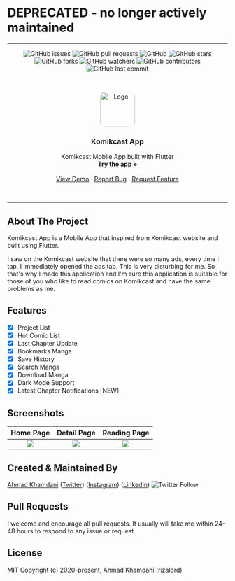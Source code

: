 # **DEPRECATED** - no longer actively maintained

---


<p align="center">
<img alt="GitHub issues" src="https://img.shields.io/github/issues/rizalord/komikcast-app">
<img alt="GitHub pull requests" src="https://img.shields.io/github/issues-pr/rizalord/komikcast-app">
<img alt="GitHub" src="https://img.shields.io/github/license/rizalord/komikcast-app"> 
<img alt="GitHub stars" src="https://img.shields.io/github/stars/rizalord/komikcast-app">
<img alt="GitHub forks" src="https://img.shields.io/github/forks/rizalord/komikcast-app">
<img alt="GitHub watchers" src="https://img.shields.io/github/watchers/rizalord/komikcast-app">
<img alt="GitHub contributors" src="https://img.shields.io/github/contributors/rizalord/komikcast-app">
<img alt="GitHub last commit" src="https://img.shields.io/github/last-commit/rizalord/komikcast-app">
</p>

<br />
<p align="center">
  
  <img style="border-radius: 10px" src="assets/images/logo-app.png" alt="Logo" width="80" height="80">

  <h3 align="center">Komikcast App</h3>

  <p align="center">
    Komikcast Mobile App built with Flutter
    <br />
    <a href="https://github.com/rizalord/komikcast-app/releases/download/v0.5-alpha.1/app-release.apk"><strong>Try the app »</strong></a>
    <br />
    <br />
    <a href="https://github.com/rizalord/komikcast-app/releases/download/v0.5-alpha.1/app-release.apk">View Demo</a>
    ·
    <a href="https://github.com/rizalord/komikcast-app/issues">Report Bug</a>
    ·
    <a href="https://github.com/rizalord/komikcast-app/issues">Request Feature</a>
  </p>
</p>

<br />
<hr />

## About The Project

Komikcast App is a Mobile App that inspired from Komikcast website and built using Flutter.

I saw on the Komikcast website that there were so many ads, every time I tap, I immediately opened the ads tab. This is very disturbing for me. So that's why I made this application and I'm sure this application is suitable for those of you who like to read comics on Komikcast and have the same problems as me.

## Features
- [x] Project List 
- [x] Hot Comic List 
- [x] Last Chapter Update
- [x] Bookmarks Manga
- [x] Save History
- [x] Search Manga
- [x] Download Manga
- [x] Dark Mode Support
- [x] Latest Chapter Notifications [NEW]

## Screenshots

  Home Page                 |   Detail Page        |  Reading Page
:-------------------------:|:-------------------------:|:-------------------------:
![](https://i.imgur.com/uYk24Yx.png)|![](https://i.imgur.com/OrObTLH.png)|![](https://i.imgur.com/LLYJz0u.png)

## Created & Maintained By

[Ahmad Khamdani](https://github.com/rizalord) ([Twitter](https://www.twitter.com/rizalord_)) ([Instagram](https://www.instagram.com/ahmad.khamdani2)) ([Linkedin](https://www.linkedin.com/in/rizalord))
  ![Twitter Follow](https://img.shields.io/twitter/follow/rizalord_?style=social) 

## Pull Requests

I welcome and encourage all pull requests. It usually will take me within 24-48 hours to respond to any issue or request.

## License
[MIT](https://choosealicense.com/licenses/mit/)
Copyright (c) 2020-present, Ahmad Khamdani (rizalord)
